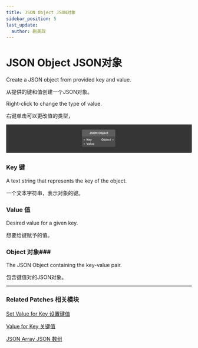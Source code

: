 ```yaml
---
title: JSON Object JSON对象
sidebar_position: 5
last_update:
  author: 蒯美政
---
```


# JSON Object JSON对象

Create a JSON object from provided key and value.

从提供的键和值创建一个JSON对象。

Right-click to change the type of value.

右键单击可以更改值的类型，

![Image](./../../../static/img/docs/Data/json-object.png)

### Key 键

A text string that represents the key of the object.

一个文本字符串，表示对象的键。

### Value 值

Desired value for a given key.

想要给键赋予的值。

### Object 对象### 

The JSON Object containing the key-value pair.

包含键值对的JSON对象。

------

### Related Patches 相关模块

[Set Value for Key 设置键值](./Set%20Value%20for%20Key)

[Value for Key 关键值](./Value%20for%20Key)

[JSON Array JSON 数组](./JSON%20Array)

